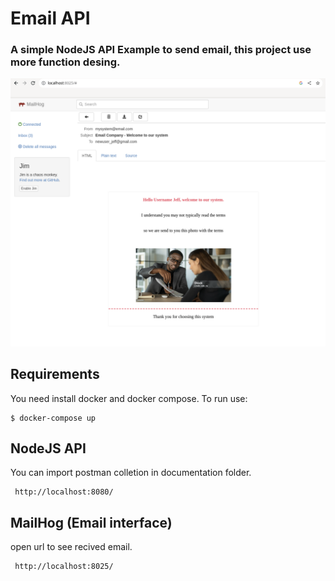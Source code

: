 # Email API
  ### A simple NodeJS API Example to send email, this project use more function desing.

 ![Welcome-image](documentation/welcome-email.png)


## Requirements
  You need install docker and docker compose.
  To run use:
  ```
  $ docker-compose up
  ```

## NodeJS API
 You can import postman colletion in documentation folder.
 ```
  http://localhost:8080/
 ```


## MailHog (Email interface)
  open url to see recived email.

 ```
  http://localhost:8025/
 ```


